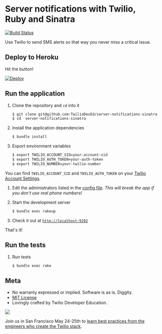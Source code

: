 # Server notifications with Twilio, Ruby and Sinatra

[![Build Status](https://travis-ci.org/TwilioDevEd/server-notifications-sinatra.svg?branch=master)](https://travis-ci.org/TwilioDevEd/server-notifications-sinatra)

Use Twilio to send SMS alerts so that way you never miss a critical issue.

## Deploy to Heroku

Hit the button!

[![Deploy](https://www.herokucdn.com/deploy/button.png)](https://heroku.com/deploy)

## Run the application

1. Clone the repository and `cd` into it

   ```bash
   $ git clone git@github.com:TwilioDevEd/server-notifications-sinatra.git
   $ cd  server-notifications-sinatra
   ```

1. Install the application dependencies

    ```bash
    $ bundle install
    ```

1. Export environment variables

    ```bash
    $ export TWILIO_ACCOUNT_SID=your-account-sid
    $ export TWILIO_AUTH_TOKEN=your-auth-token
    $ export TWILIO_NUMBER=your-twilio-number
    ```

  You can find `TWILIO_ACCOUNT_SID` and `TWILIO_AUTH_TOKEN` on your
  [Twilio Account Settings](https://www.twilio.com/user/account/settings).

1. Edit the administrators listed in the [config file](config/administrators.yml). _This will break the app if you don't use real phone numbers!_

1. Start the development server

    ```bash
    $ bundle exec rakeup
    ```

1. Check it out at [`http://localhost:9292`](http://localhost:9292)

That's it!

## Run the tests

1. Run tests

    ```bash
    $ bundle exec rake
    ```

## Meta

* No warranty expressed or implied. Software is as is. Diggity.
* [MIT License](http://www.opensource.org/licenses/mit-license.html)
* Lovingly crafted by Twilio Developer Education.

<a href="http://twilio.com/signal">![](https://s3.amazonaws.com/baugues/signal-logo.png)</a>

Join us in San Francisco May 24-25th to [learn best practices from the engineers who create the Twilio stack](https://www.twilio.com/signal).
